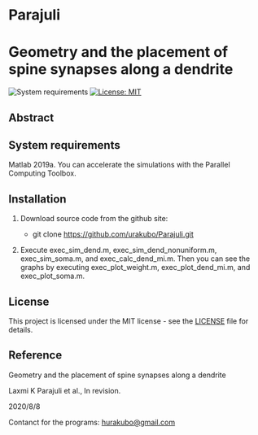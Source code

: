 # Parajuli
# Geometry and the placement of spine synapses along a dendrite

![System requirements](https://img.shields.io/badge/platform-matlab2017b%20or%20newer-green.svg)
[![License: MIT](https://img.shields.io/badge/license-MIT-blue.svg)](https://www.gnu.org/licenses/gpl-3.0)

## Abstract

## System requirements

Matlab 2019a. You can accelerate the simulations with the Parallel Computing Toolbox. 

## Installation

1. Download source code from the github site:

	- git clone https://github.com/urakubo/Parajuli.git

2. Execute exec_sim_dend.m, exec_sim_dend_nonuniform.m, exec_sim_soma.m, and exec_calc_dend_mi.m. 
 Then you can see the graphs by executing exec_plot_weight.m, exec_plot_dend_mi.m, and exec_plot_soma.m. 

## License

This project is licensed under the MIT license - see the [LICENSE](LICENSE) file for details.

## Reference
Geometry and the placement of spine synapses along a dendrite

Laxmi K Parajuli et al., In revision.

2020/8/8

Contanct for the programs: hurakubo@gmail.com

